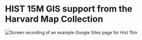 # HIST 15M GIS support from the Harvard Map Collection

![Screen recording of an example Google Sites page for Hist 15m](fileRoot/media/hist15m.gif)